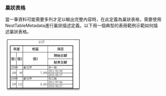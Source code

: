 ### 巢狀表格

當一筆資料可能需要多列才足以輸出完整內容時，在此定義為巢狀表格，需要使用NestTableMetadata進行巢狀描述定義。以下用一個典型的表冊範例示範如何描述巢狀表格。

![](/assets/ch06/nestTable-sample.png)

